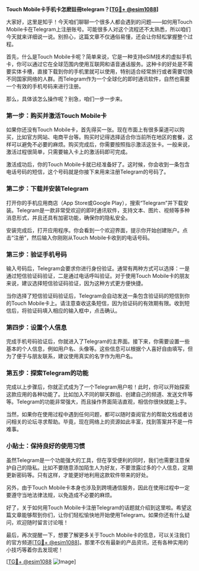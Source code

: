 **Touch Mobile卡手机卡怎麽註冊telegram？[[TG💪+ @esim1088](https://t.me/s/esim1088)]**

大家好，这里是知乎！今天咱们聊聊一个很多人都会遇到的问题——如何用Touch Mobile卡在Telegram上注册账号。可能很多人对这个流程还不太熟悉，所以咱们今天就来详细说一说。别担心，这篇文章不仅通俗易懂，还会让你轻松掌握整个过程。

首先，什么是Touch Mobile卡呢？简单来说，它是一种支持eSIM技术的虚拟手机卡，你可以通过它在全球范围内使用互联网和语音通话服务。这种卡的好处是不需要实体卡槽，直接下载到你的手机里就可以使用，特别适合经常旅行或者需要切换不同国家网络的人群。而Telegram作为一个全球化的即时通讯软件，自然也需要一个有效的手机号码来进行注册。

那么，具体该怎么操作呢？别急，咱们一步一步来。

### 第一步：购买并激活Touch Mobile卡

如果你还没有Touch Mobile卡，首先得买一张。现在市面上有很多渠道可以购买，比如官方网站、电商平台等。购买时记得选择适合你当前所在地区的套餐，这样可以避免不必要的麻烦。购买完成后，你需要按照指示激活这张卡。一般来说，激活过程很简单，只需要输入卡上的激活码即可完成。

激活成功后，你的Touch Mobile卡就已经准备好了。这时候，你会收到一条包含电话号码的短信，这个号码就是你接下来用来注册Telegram的号码了。

### 第二步：下载并安装Telegram

打开你的手机应用商店（App Store或Google Play），搜索“Telegram”并下载安装。Telegram是一款非常受欢迎的即时通讯软件，支持文本、图片、视频等多种消息形式，并且还具有加密功能，确保你的隐私安全。

安装完成后，打开应用程序。你会看到一个欢迎界面，提示你开始创建账户。点击“注册”，然后输入你刚刚从Touch Mobile卡收到的电话号码。

### 第三步：验证手机号码

输入号码后，Telegram会要求你进行身份验证。通常有两种方式可以选择：一是通过短信验证码验证，二是通过电话呼叫验证。对于使用Touch Mobile卡的朋友来说，建议选择短信验证码验证，因为这种方式更方便快捷。

当你选择了短信验证码验证后，Telegram会自动发送一条包含验证码的短信到你的Touch Mobile卡上。请注意查收这条短信，因为验证码的有效期有限。收到短信后，将验证码填入相应的输入框中，点击确认。

### 第四步：设置个人信息

完成手机号码验证后，你就进入了Telegram的主界面。接下来，你需要设置一些基本的个人信息，例如用户名、头像等。这些信息可以根据个人喜好自由填写，但为了便于与朋友联系，建议使用真实的名字作为用户名。

### 第五步：探索Telegram的功能

完成以上步骤后，你就正式成为了一个Telegram用户啦！此时，你可以开始探索这款应用的各种功能了。比如加入不同的聊天群组、创建自己的频道、发送文件等等。Telegram的功能非常强大，而且操作界面简洁直观，相信你很快就能上手。

当然，如果你在使用过程中遇到任何问题，都可以随时查阅官方的帮助文档或者访问相关的论坛寻求帮助。毕竟，现在网络上的资源如此丰富，找到答案并不是一件难事。

### 小贴士：保持良好的使用习惯

虽然Telegram是一个功能强大的工具，但在享受便利的同时，我们也需要注意保护自己的隐私。比如不要随意添加陌生人为好友，不要泄露过多的个人信息，定期更新密码等。只有这样，才能更好地利用这款软件带来的好处。

另外，由于Touch Mobile卡本身也涉及到跨境通信服务，因此在使用过程中一定要遵守当地法律法规，以免造成不必要的麻烦。

好了，关于如何用Touch Mobile卡注册Telegram的话题就介绍到这里啦。希望这篇文章能够帮到你们，让你们轻松愉快地开始使用Telegram。如果你还有什么疑问，欢迎随时留言讨论哦！

最后，再次提醒一下，想要了解更多关于Touch Mobile卡的信息，可以关注我们的官方频道[[TG💪+ @esim1088](https://t.me/s/esim1088)]。那里不仅有最新的产品资讯，还有各种实用的小技巧等着你去发现呢！

[[TG💪+ @esim1088](https://t.me/s/esim1088) ![Image](https://i.postimg.cc/4NQfJmqS/Snipaste-2025-05-13-00-14-12.png)]